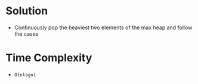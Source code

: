 # Solution
- Continuously pop the heaviest two elements of the max heap and follow the cases

# Time Complexity
- `O(nlogn)`